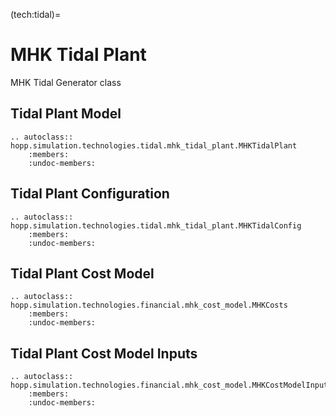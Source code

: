 (tech:tidal)=
# MHK Tidal Plant

MHK Tidal Generator class

## Tidal Plant Model

```{eval-rst}
.. autoclass:: hopp.simulation.technologies.tidal.mhk_tidal_plant.MHKTidalPlant
    :members:
    :undoc-members:
```

## Tidal Plant Configuration

```{eval-rst}
.. autoclass:: hopp.simulation.technologies.tidal.mhk_tidal_plant.MHKTidalConfig
    :members:
    :undoc-members:
```

## Tidal Plant Cost Model

```{eval-rst}
.. autoclass:: hopp.simulation.technologies.financial.mhk_cost_model.MHKCosts
    :members:
    :undoc-members:
```

## Tidal Plant Cost Model Inputs

```{eval-rst}
.. autoclass:: hopp.simulation.technologies.financial.mhk_cost_model.MHKCostModelInputs
    :members:
    :undoc-members:
```
